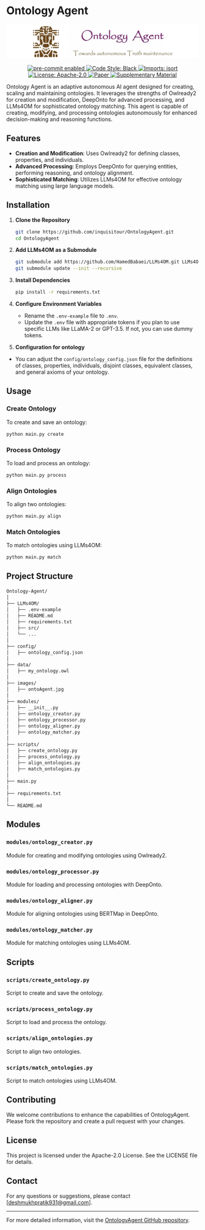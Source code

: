 # Ontology Agent

<p align="center">
  <img src="images/ontoAgent.jpg" alt="OntologyAgent">
</p>

<p align="center">
  <a href="https://github.com/inquisitour/OntologyAgent/actions/workflows/pre-commit.yml">
    <img src="https://img.shields.io/badge/pre--commit-enabled-brightgreen" alt="pre-commit enabled">
  </a>
  <a href="https://github.com/inquisitour/OntologyAgent/actions/workflows/code_style.yml">
    <img src="https://img.shields.io/badge/code%20style-black-000000.svg" alt="Code Style: Black">
  </a>
  <a href="https://github.com/inquisitour/OntologyAgent/actions/workflows/imports.yml">
    <img src="https://img.shields.io/badge/imports-isort-1c91e6" alt="Imports: isort">
  </a>
  <a href="LICENSE">
    <img src="https://img.shields.io/badge/License-Apache%202.0-blue.svg" alt="License: Apache-2.0">
  </a>
  <a href="https://example.com/paper.pdf">
    <img src="https://img.shields.io/badge/Paper-pdf-red" alt="Paper">
  </a>
  <a href="https://example.com/supplementary_material.pdf">
    <img src="https://img.shields.io/badge/Supplementary%20Material-pdf-black" alt="Supplementary Material">
  </a>
</p>

Ontology Agent is an adaptive autonomous AI agent designed for creating, scaling and maintaining ontologies. It leverages the strengths of Owlready2 for creation and modification, DeepOnto for advanced processing, and LLMs4OM for sophisticated ontology matching. This agent is capable of creating, modifying, and processing ontologies autonomously for enhanced decision-making and reasoning functions.

## Features

- **Creation and Modification**: Uses Owlready2 for defining classes, properties, and individuals.
- **Advanced Processing**: Employs DeepOnto for querying entities, performing reasoning, and ontology alignment.
- **Sophisticated Matching**: Utilizes LLMs4OM for effective ontology matching using large language models.

## Installation

1. **Clone the Repository**
    ```bash
    git clone https://github.com/inquisitour/OntologyAgent.git
    cd OntologyAgent
    ```

2. **Add LLMs4OM as a Submodule**
    ```bash
    git submodule add https://github.com/HamedBabaei/LLMs4OM.git LLMs4OM
    git submodule update --init --recursive
    ```

3. **Install Dependencies**
    ```bash
    pip install -r requirements.txt
    ```

4. **Configure Environment Variables**
    - Rename the `.env-example` file to `.env`.
    - Update the `.env` file with appropriate tokens if you plan to use specific LLMs like LLaMA-2 or GPT-3.5. If not, you can use dummy tokens.

5. **Configuration for ontology**

- You can adjust the `config/ontology_config.json` file for the definitions of classes, properties, individuals, disjoint classes, equivalent classes, and general axioms of your ontology.

## Usage

### Create Ontology

To create and save an ontology:
```bash
python main.py create
```

### Process Ontology

To load and process an ontology:
```bash
python main.py process
```

### Align Ontologies

To align two ontologies:
```bash
python main.py align
```

### Match Ontologies

To match ontologies using LLMs4OM:
```bash
python main.py match
```

## Project Structure

```
Ontology-Agent/
│
├── LLMs4OM/
│   ├── .env-example
│   ├── README.md
│   ├── requirements.txt
│   ├── src/
│   └── ...
│
├── config/
│   ├── ontology_config.json
│
├── data/
│   ├── my_ontology.owl
│
├── images/
│   ├── ontoAgent.jpg
│
├── modules/
│   ├── __init__.py
│   ├── ontology_creator.py
│   ├── ontology_processor.py
│   ├── ontology_aligner.py
│   ├── ontology_matcher.py
│
├── scripts/
│   ├── create_ontology.py
│   ├── process_ontology.py
│   ├── align_ontologies.py
│   ├── match_ontologies.py
│
├── main.py
│
├── requirements.txt
│
└── README.md
```

## Modules

### `modules/ontology_creator.py`
Module for creating and modifying ontologies using Owlready2.

### `modules/ontology_processor.py`
Module for loading and processing ontologies with DeepOnto.

### `modules/ontology_aligner.py`
Module for aligning ontologies using BERTMap in DeepOnto.

### `modules/ontology_matcher.py`
Module for matching ontologies using LLMs4OM.

## Scripts

### `scripts/create_ontology.py`
Script to create and save the ontology.

### `scripts/process_ontology.py`
Script to load and process the ontology.

### `scripts/align_ontologies.py`
Script to align two ontologies.

### `scripts/match_ontologies.py`
Script to match ontologies using LLMs4OM.

## Contributing

We welcome contributions to enhance the capabilities of OntologyAgent. Please fork the repository and create a pull request with your changes.

## License

This project is licensed under the Apache-2.0 License. See the LICENSE file for details.

## Contact

For any questions or suggestions, please contact [deshmukhpratik931@gmail.com].

---

For more detailed information, visit the [OntologyAgent GitHub repository](https://github.com/inquisitour/OntologyAgent).
